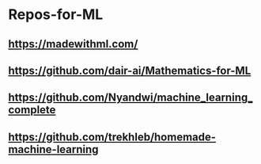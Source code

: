 # Repos-for-ML

## https://madewithml.com/
## https://github.com/dair-ai/Mathematics-for-ML
## https://github.com/Nyandwi/machine_learning_complete
## https://github.com/trekhleb/homemade-machine-learning
